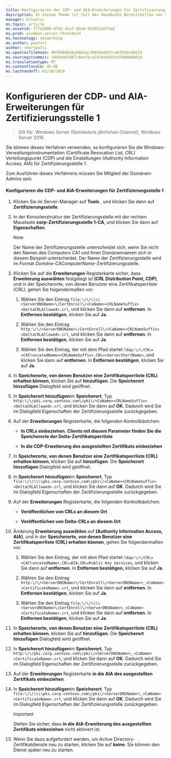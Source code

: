 ```yaml
---
title: Konfigurieren der CDP- und AIA-Erweiterungen für Zertifizierungsstelle 1
description: In diesem Thema ist Teil des Handbuchs Bereitstellen von Serverzertifikaten für 802.1 X kabelgebundenen und drahtlosen Bereitstellungen
manager: brianlic
ms.topic: article
ms.assetid: f77a3989-9f92-41ef-92a8-031651dd73a8
ms.prod: windows-server-threshold
ms.technology: networking
ms.author: pashort
author: shortpatti
ms.openlocfilehash: 80f6d68816a58b2ac30010e0917ce0f816a30234
ms.sourcegitcommit: 19d9da87d87c9eefbca7a3443d2b1df486b0b010
ms.translationtype: MT
ms.contentlocale: de-DE
ms.lasthandoff: 03/28/2018
---
```

# <a name="configure-the-cdp-and-aia-extensions-on-ca1"></a>Konfigurieren der CDP- und AIA-Erweiterungen für Zertifizierungsstelle 1

>Gilt für: Windows Server (Semikolons jährlichen Channel), Windows Server 2016

Sie können dieses Verfahren verwenden, so konfigurieren Sie die Windows-Verwaltungsinstrumentation (Certificate Revocation List, CRL) Verteilungspunkt (CDP) und die Einstellungen (Authority Information Access, AIA) für Zertifizierungsstelle 1.  
  
Zum Ausführen dieses Verfahrens müssen Sie Mitglied der Domänen-Admins sein.  
  
#### <a name="to-configure-the-cdp-and-aia-extensions-on-ca1"></a>Konfigurieren die CDP- und AIA-Erweiterungen für Zertifizierungsstelle 1  
  
1.  Klicken Sie im Server-Manager auf **Tools** , und klicken Sie dann auf **Zertifizierungsstelle**.  
  
2.  In der Konsolenstruktur der Zertifizierungsstelle mit der rechten Maustaste **corp-Zertifizierungsstelle 1-CA**, und klicken Sie dann auf **Eigenschaften**.  
  
    > [!NOTE]  
    > Der Name der Zertifizierungsstelle unterscheidet sich, wenn Sie nicht den Namen des Computers CA1 und Ihren Domänennamen sich in diesem Beispiel unterscheidet. Der Name der Zertifizierungsstelle wird im Format *Domäne*-*CAComputerName*-Zertifizierungsstelle.  
  
3.  Klicken Sie auf die **Erweiterungen** Registerkarte sicher, dass **Erweiterung auswählen** festgelegt ist **(CRL Distribution Point, CDP)**, und in der Speicherorte, von denen Benutzer eine Zertifikatsperrliste (CRL), gehen Sie folgendermaßen vor:  
  
    1.  Wählen Sie den Eintrag `file:\/\/\\\\<ServerDNSName>\/CertEnroll\/<CaName><CRLNameSuffix><DeltaCRLAllowed>.crl`, und klicken Sie dann auf **entfernen**. In **Entfernen bestätigen**, klicken Sie auf **Ja**.  
  
    2.  Wählen Sie den Eintrag `http:\/\/<ServerDNSName>\/CertEnroll\/<CaName><CRLNameSuffix><DeltaCRLAllowed>.crl`, und klicken Sie dann auf **entfernen**. In **Entfernen bestätigen**, klicken Sie auf **Ja**.  
  
    3.  Wählen Sie den Eintrag, der mit dem Pfad startet `ldap:\/\/CN\=<CATruncatedName><CRLNameSuffix>,CN\=<ServerShortName>`, und klicken Sie dann auf **entfernen**. In **Entfernen bestätigen**, klicken Sie auf **Ja**.  
  
4.  In **Speicherorte, von denen Benutzer eine Zertifikatsperrliste (CRL) erhalten können**, klicken Sie auf **hinzufügen**. Die **Speicherort hinzufügen** Dialogfeld wird geöffnet.  
  
5.  In **Speicherort hinzufügen**im **Speicherort**, Typ `http:\/\/pki.corp.contoso.com\/pki\/<CaName><CRLNameSuffix><DeltaCRLAllowed>.crl`, und klicken Sie dann auf **OK**. Dadurch wird Sie im Dialogfeld Eigenschaften der Zertifizierungsstelle zurückgegeben.  
  
6.  Auf der **Erweiterungen** Registerkarte, die folgenden Kontrollkästchen:  
  
    -   **In CRLs einbeziehen. Clients mit diesem Parameter finden Sie die Speicherorte der Delta-Zertifikatsperrliste**  
  
    -   **In die CDP-Erweiterung des ausgestellten Zertifikats einbeziehen**  
  
7.  In **Speicherorte, von denen Benutzer eine Zertifikatsperrliste (CRL) erhalten können**, klicken Sie auf **hinzufügen**. Die **Speicherort hinzufügen** Dialogfeld wird geöffnet.  
  
8.  In **Speicherort hinzufügen**im **Speicherort**, Typ `file:\/\/\\\\pki.corp.contoso.com\/pki\/<CaName><CRLNameSuffix><DeltaCRLAllowed>.crl`, und klicken Sie dann auf **OK**. Dadurch wird Sie im Dialogfeld Eigenschaften der Zertifizierungsstelle zurückgegeben.  
  
9. Auf der **Erweiterungen** Registerkarte, die folgenden Kontrollkästchen:  
  
    -   **Veröffentlichen von CRLs an diesem Ort**  
  
    -   **Veröffentlichen von Delta-CRLs an diesem Ort**  
  
10. Änderung **Erweiterung auswählen** auf **(Authority Information Access, AIA)**, und in der **Speicherorte, von denen Benutzer eine Zertifikatsperrliste (CRL) erhalten können**, gehen Sie folgendermaßen vor:  
  
    1.  Wählen Sie den Eintrag, der mit dem Pfad startet `ldap:\/\/CN\=<CATruncatedName>,CN\=AIA,CN\=Public Key Services`, und klicken Sie dann auf **entfernen**. In **Entfernen bestätigen**, klicken Sie auf **Ja**.  
  
    2.  Wählen Sie den Eintrag `http:\/\/<ServerDNSName>\/CertEnroll\/<ServerDNSName>\_<CaName><CertificateName>.crt`, und klicken Sie dann auf **entfernen**. In **Entfernen bestätigen**, klicken Sie auf **Ja**.  
  
    3.  Wählen Sie den Eintrag `file:\/\/\\\\<ServerDNSName>\/CertEnroll\/<ServerDNSName>\_<CaName><CertificateName>.crt`, und klicken Sie dann auf **entfernen**. In **Entfernen bestätigen**, klicken Sie auf **Ja**.  
  
11. In **Speicherorte, von denen Benutzer eine Zertifikatsperrliste (CRL) erhalten können**, klicken Sie auf **hinzufügen**. Die **Speicherort hinzufügen** Dialogfeld wird geöffnet.  
  
12. In **Speicherort hinzufügen**im **Speicherort**, Typ `http:\/\/pki.corp.contoso.com\/pki\/<ServerDNSName>\_<CaName><CertificateName>.crt`, und klicken Sie dann auf **OK**. Dadurch wird Sie im Dialogfeld Eigenschaften der Zertifizierungsstelle zurückgegeben.  
  
13. Auf der **Erweiterungen** Registerkarte **in die AIA des ausgestellten Zertifikats einbeziehen**.  
  
14. In **Speicherort hinzufügen**im **Speicherort**, Typ `file:\/\/\\\\pki.corp.contoso.com\/pki\/<ServerDNSName>\_<CaName><CertificateName>.crt`, und klicken Sie dann auf **OK**. Dadurch wird Sie im Dialogfeld Eigenschaften der Zertifizierungsstelle zurückgegeben.  
  
    > [!IMPORTANT]  
    > Stellen Sie sicher, dass **in die AIA-Erweiterung des ausgestellten Zertifikats einbeziehen** nicht aktiviert ist.  
  
15. Wenn Sie dazu aufgefordert werden, um Active Directory-Zertifikatdienste neu zu starten, klicken Sie auf **keine**. Sie können den Dienst später neu zu starten.  
  


